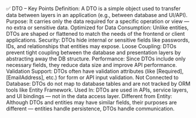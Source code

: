 ✅ DTO – Key Points
Definition:
    A DTO is a simple object used to transfer data between layers in an application (e.g., between database and UI/API).
Purpose:
    It carries only the data required for a specific operation or view — no extra or sensitive data.
Optimized for Data Consumption:
    Unlike entities, DTOs are shaped or flattened to match the needs of the frontend or client applications.
Security:
    DTOs hide internal or sensitive fields like passwords, IDs, and relationships that entities may expose.
Loose Coupling:
    DTOs prevent tight coupling between the database and presentation layers by abstracting away the DB structure.
Performance:
    Since DTOs include only necessary fields, they reduce data size and improve API performance.
Validation Support:
    DTOs often have validation attributes (like [Required], [EmailAddress], etc.) for form or API input validation.
Not Connected to Database:
    DTOs do not map to database tables and are not tracked by ORM tools like Entity Framework.
Used In:
    DTOs are used in APIs, service layers, and UI bindings — not in the data access layer.
Different from Entity:
    Although DTOs and entities may have similar fields, their purposes are different — entities handle persistence, DTOs handle communication.
